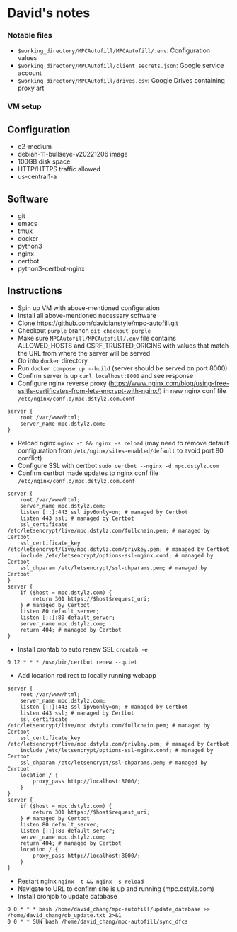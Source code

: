 # David's notes

### Notable files
- `$working_directory/MPCAutofill/MPCAutofill/.env`: Configuration values
- `$working_directory/MPCAutofill/client_secrets.json`: Google service account
- `$working_directory/MPCAutofill/drives.csv`: Google Drives containing proxy art

### VM setup

## Configuration
- e2-medium
- debian-11-bullseye-v20221206 image
- 100GB disk space
- HTTP/HTTPS traffic allowed
- us-central1-a

## Software
- git
- emacs
- tmux
- docker
- python3
- nginx
- certbot
- python3-certbot-nginx

## Instructions
- Spin up VM with above-mentioned configuration
- Install all above-mentioned necessary software
- Clone https://github.com/davidianstyle/mpc-autofill.git
- Checkout `purple` branch `git checkout purple`
- Make sure `MPCAutofill/MPCAutofill/.env` file contains ALLOWED_HOSTS and CSRF_TRUSTED_ORIGINS with values that match the URL from where the server will be served
- Go into `docker` directory
- Run `docker compose up --build` (server should be served on port 8000)
- Confirm server is up `curl localhost:8000` and see response
- Configure nginx reverse proxy (https://www.nginx.com/blog/using-free-ssltls-certificates-from-lets-encrypt-with-nginx/) in new nginx conf file `/etc/nginx/conf.d/mpc.dstylz.com.conf`
```
server {
    root /var/www/html;
    server_name mpc.dstylz.com;
}
```
- Reload nginx `nginx -t && nginx -s reload` (may need to remove default configuration from `/etc/nginx/sites-enabled/default` to avoid port 80 conflict)
- Configure SSL with certbot `sudo certbot --nginx -d mpc.dstylz.com`
- Confirm certbot made updates to nginx conf file `/etc/nginx/conf.d/mpc.dstylz.com.conf`
```
server {
    root /var/www/html;
    server_name mpc.dstylz.com;
    listen [::]:443 ssl ipv6only=on; # managed by Certbot
    listen 443 ssl; # managed by Certbot
    ssl_certificate /etc/letsencrypt/live/mpc.dstylz.com/fullchain.pem; # managed by Certbot
    ssl_certificate_key /etc/letsencrypt/live/mpc.dstylz.com/privkey.pem; # managed by Certbot
    include /etc/letsencrypt/options-ssl-nginx.conf; # managed by Certbot
    ssl_dhparam /etc/letsencrypt/ssl-dhparams.pem; # managed by Certbot
}
server {
    if ($host = mpc.dstylz.com) {
        return 301 https://$host$request_uri;
    } # managed by Certbot
    listen 80 default_server;
    listen [::]:80 default_server;
    server_name mpc.dstylz.com;
    return 404; # managed by Certbot
}
```
- Install crontab to auto renew SSL `crontab -e`
```
0 12 * * * /usr/bin/certbot renew --quiet
```
- Add location redirect to locally running webapp
```
server {
    root /var/www/html;
    server_name mpc.dstylz.com;
    listen [::]:443 ssl ipv6only=on; # managed by Certbot
    listen 443 ssl; # managed by Certbot
    ssl_certificate /etc/letsencrypt/live/mpc.dstylz.com/fullchain.pem; # managed by Certbot
    ssl_certificate_key /etc/letsencrypt/live/mpc.dstylz.com/privkey.pem; # managed by Certbot
    include /etc/letsencrypt/options-ssl-nginx.conf; # managed by Certbot
    ssl_dhparam /etc/letsencrypt/ssl-dhparams.pem; # managed by Certbot
    location / {
        proxy_pass http://localhost:8000/;
    }
}
server {
    if ($host = mpc.dstylz.com) {
        return 301 https://$host$request_uri;
    } # managed by Certbot
    listen 80 default_server;
    listen [::]:80 default_server;
    server_name mpc.dstylz.com;
    return 404; # managed by Certbot
    location / {
        proxy_pass http://localhost:8000/;
    }
}
```
- Restart nginx `nginx -t && nginx -s reload`
- Navigate to URL to confirm site is up and running (mpc.dstylz.com)
- Install cronjob to update database
```
0 0 * * * bash /home/david_chang/mpc-autofill/update_database >> /home/david_chang/db_update.txt 2>&1
0 0 * * SUN bash /home/david_chang/mpc-autofill/sync_dfcs
